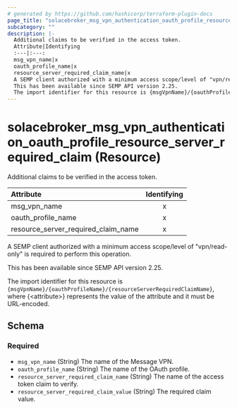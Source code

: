 ```yaml
---
# generated by https://github.com/hashicorp/terraform-plugin-docs
page_title: "solacebroker_msg_vpn_authentication_oauth_profile_resource_server_required_claim Resource - solacebroker"
subcategory: ""
description: |-
  Additional claims to be verified in the access token.
  Attribute|Identifying
  :---|:---:
  msg_vpn_name|x
  oauth_profile_name|x
  resource_server_required_claim_name|x
  A SEMP client authorized with a minimum access scope/level of "vpn/read-only" is required to perform this operation.
  This has been available since SEMP API version 2.25.
  The import identifier for this resource is {msgVpnName}/{oauthProfileName}/{resourceServerRequiredClaimName}, where {&lt;attribute&gt;} represents the value of the attribute and it must be URL-encoded.
---
```


# solacebroker_msg_vpn_authentication_oauth_profile_resource_server_required_claim (Resource)

Additional claims to be verified in the access token.


Attribute|Identifying
:---|:---:
msg_vpn_name|x
oauth_profile_name|x
resource_server_required_claim_name|x



A SEMP client authorized with a minimum access scope/level of "vpn/read-only" is required to perform this operation.

This has been available since SEMP API version 2.25.

The import identifier for this resource is `{msgVpnName}/{oauthProfileName}/{resourceServerRequiredClaimName}`, where {&lt;attribute&gt;} represents the value of the attribute and it must be URL-encoded.



<!-- schema generated by tfplugindocs -->
## Schema

### Required

- `msg_vpn_name` (String) The name of the Message VPN.
- `oauth_profile_name` (String) The name of the OAuth profile.
- `resource_server_required_claim_name` (String) The name of the access token claim to verify.
- `resource_server_required_claim_value` (String) The required claim value.
